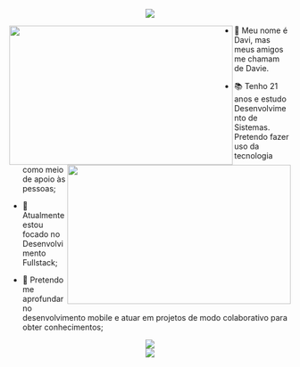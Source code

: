 <p align="center">
    <a>
    <img align="center" src="https://readme-typing-svg.herokuapp.com/?lines=Bem%20vindo!+%F0%9F%A7%90;Meu+nome+%C3%A9+Davi+Batista.;Confira+meus+projetos!&center=true&size=28">
  </a>
  
</p>
<div>
  <img src="https://github-readme-stats.vercel.app/api?username=daviebatista&show_icons=true&theme=tokyonight" align="left" width="400" height="250">
  <img src="https://github-readme-stats.vercel.app/api/top-langs/?username=daviebatista&langs_count=8&layout=compact&theme=tokyonight" align="right" width="400" height="250">

  * 👋 Meu nome é Davi, mas meus amigos me chamam de Davie. 

  * 📚 Tenho 21 anos e estudo Desenvolvimento de Sistemas. Pretendo fazer uso da tecnologia como meio de apoio às pessoas;

  * 📍 Atualmente estou focado no Desenvolvimento Fullstack;

  * 📱 Pretendo me aprofundar no desenvolvimento mobile e atuar em projetos de modo colaborativo para obter conhecimentos;
</div>

<div align="center">
  <img src="https://user-images.githubusercontent.com/91736880/228610548-96679501-92a2-4b6b-8bf5-91d27ffc7628.png"  align="center">
  <br>
  <img src="https://komarev.com/ghpvc/?username=daviebatista"  align="center">
</div>
